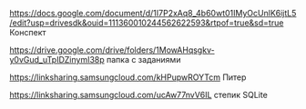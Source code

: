 https://docs.google.com/document/d/1I7P2xAq8_4b60wt01IMyOcUnlK6ijtL5/edit?usp=drivesdk&ouid=111360010244562622593&rtpof=true&sd=true
Конспект 

https://drive.google.com/drive/folders/1MowAHqsgkv-y0vGud_uTpIDZinymI38p папка с заданиями 

https://linksharing.samsungcloud.com/kHPupwROYTcm Питер 

https://linksharing.samsungcloud.com/ucAw77nvV6IL степик SQLite
